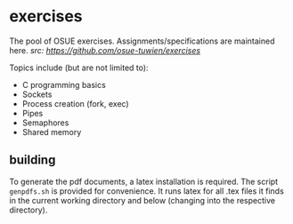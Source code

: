 # exercises

The pool of OSUE exercises. Assignments/specifications are maintained here.
*src: https://github.com/osue-tuwien/exercises*

Topics include (but are not limited to):
* C programming basics
* Sockets
* Process creation (fork, exec)
* Pipes
* Semaphores
* Shared memory

## building

To generate the pdf documents, a latex installation is required.
The script `genpdfs.sh` is provided for convenience. It runs latex
for all .tex files it finds in the current working directory and below
(changing into the respective directory).
